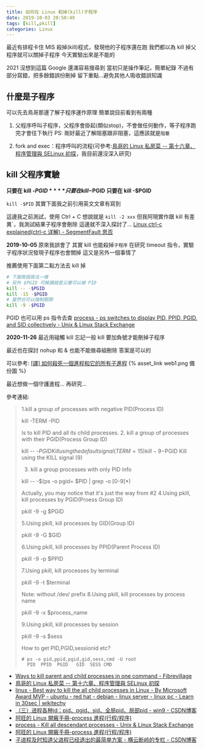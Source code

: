 ```yaml
---
title: 如何在 Linux 殺掉(kill)子程序
date: 2019-10-03 20:50:49
tags: [kill,pkill]
categories: Linux
---
```


最近有排程卡住
MIS 殺掉(kill)程式，發現他的子程序還在跑
我們都以為 kill 掉父程序就可以關掉子程序
今天實驗出來是不能的

2021 沒想到這篇 Google 還滿容易搜尋到
當初只是操作筆記，簡單紀錄
不過有部分寫錯，把多餘錯誤份刪掉
留下重點...避免其他人吸收錯誤知識

<!--more-->

## 什麼是子程序

可以先去鳥哥那邊了解子程序運作原理
簡單說目前看到有兩種

1. 父程序呼叫子程序，父程序會掛起(類似stop)，不會做任何動作，等子程序跑完才會往下執行
PS: 剛好最近了解阻塞跟非阻塞，這應該就是`阻塞`

2. fork and exec：程序呼叫的流程(可參考:[鳥哥的 Linux 私房菜 -- 第十六章、程序管理與 SELinux 初探](http://linux.vbird.org/linux_basic/0440processcontrol.php)，我目前還沒深入研究)


## kill 父程序實驗

**只要在 kill -$PGID**
**只要在 kill -$PGID**
**只要在 kill -$PGID**

`kill -$PID`
其實下面我之前引用英文文章有寫到


這邊我之前測試，使用 Ctrl + C 想說就是 `kill -2 xxx`
但我阿現實作跟 kill 有差異`，我測試結果子程序會刪除
這邊就不深入探討了...
[Linux ctrl-c explained(ctrl-c 详解) - SegmentFault 思否](https://segmentfault.com/a/1190000018369650)



**2019-10-05**
原來我誤會了
其實 kill 也能殺掉`子程序`
在研究 timeout 指令，實驗子程序狀況發現子程序也會關掉
這又是另外一個事情了

推薦使用下面第二點方法去 kill 掉
```bash
# 下面兩個寫法一樣
# 另外 $PGID 可解讀就是父層可以被 PID
kill -- -$PGID
kill -15 -$PGID
# 當然也可以強制關閉
kill -9 -$PGID
```

PGID 也可以用 ps 指令去查
[process - ps switches to display PID, PPID, PGID, and SID collectively - Unix & Linux Stack Exchange](https://unix.stackexchange.com/questions/82724/ps-switches-to-display-pid-ppid-pgid-and-sid-collectively)

**2020-11-26**
最近用碰觸 kill
忘記一般 kill 要加負號才能刪掉子程序

最近也在探討 nohup 和 & 也能不能做尋組刪除
答案是可以的

可以參考: [[譯] 如何殺死一個進程和它的所有子進程](https://juejin.cn/post/6844903927989665806?utm_campaign=devtool.com&utm_medium=devtool.com&utm_medium=devtool.com&utm_source=devtool.com%3Futm_campaign%3Ddevtool.com&utm_source=devtool.com) {% asset_link web1.png 備份圖 %}

最近想做一個守護進程...
再研究...

參考連結:

> 1.kill a group of processes with negative PID(Process ID)
> 
> kill  -TERM -PID
> 
> Is to kill PID and all its child processes.
> 2. kill a group of processes with their PGID(Process Group ID)
> 
> kill -- -$PGID   Kill using the default signal (TERM = 15)
> kill -9 -$PGID   Kill using the KILL signal (9)
> 
> 3. kill a group processes with only PID info
> 
> kill -- -$(ps -o pgid= $PID | grep -o [0-9]*)
> 
> Actually, you may notice that it's just the way from #2
> 4.Using pkill, kill processes by PGID(Proess Group ID)
> 
> pkill -9 -g $PGID
> 
> 5.Using pkill, kill processes by GID(Group ID)
> 
> pkill -9 -G $GID
> 
> 6.Using pkill, kill processes by PPID(Parent Process ID)
> 
> pkill -9 -p $PPID
> 
> 7.Using pkill, kill processes by terminal
> 
> pkill -9 -t $terminal
> 
> Note: without /dev/ prefix
> 8.Using pkill, kill processes by process name
> 
> pkill -9 -x $process_name
> 
> 9.Using pkill, kill processes by session
> 
> pkill -9 -s $sess
> 
> How to get PID,PGID,sessionid etc?
> ```
> # ps -o pid,ppid,pgid,gid,sess,cmd -U root
>   PID  PPID  PGID   GID  SESS CMD
> ```
 
* [Ways to kill parent and child processes in one command - Fibrevillage](http://fibrevillage.com/sysadmin/237-ways-to-kill-parent-and-child-processes-in-one-command)
* [鳥哥的 Linux 私房菜 -- 第十六章、程序管理與 SELinux 初探](http://linux.vbird.org/linux_basic/0440processcontrol.php#ps)
* [linux - Best way to kill the all child processes in Linux - By Microsoft Award MVP - ubuntu - red hat - debian - linux server - linux pc - Learn in 30sec | wikitechy](https://www.wikitechy.com/tutorials/linux/best-way-to-kill-all-child-processes-in-linux)
* [（三）进程各种id：pid、pgid、sid、全局pid、局部pid - win9 - CSDN博客](https://blog.csdn.net/qq_33160790/article/details/81346663)
* [阿旺的 Linux 開竅手冊-process 進程(行程/程序)](http://www.polish.url.tw/ach8/ach8.html#pgid)
* [process - Kill all descendant processes - Unix & Linux Stack Exchange](https://unix.stackexchange.com/questions/124127/kill-all-descendant-processes)
* [阿旺的 Linux 開竅手冊-process 進程(行程/程序)](http://www.polish.url.tw/ach8/ach8.html#kill)
* [子进程及时知道父进程已经退出的最简单方案 - 横云断岭的专栏 - CSDN博客](https://blog.csdn.net/hengyunabc/article/details/5921749)